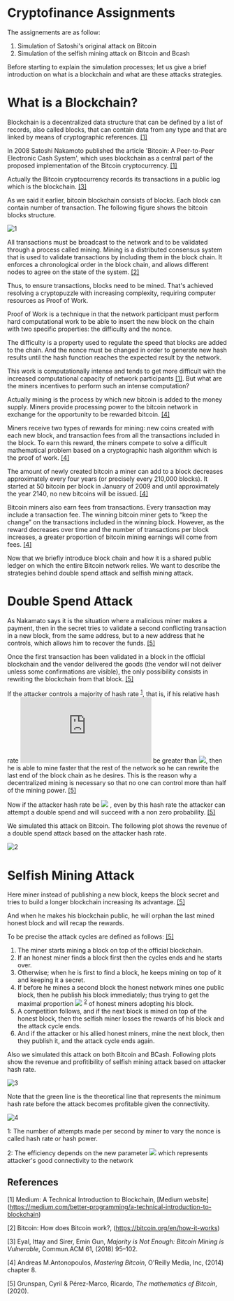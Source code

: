 # Cryptofinance Assignments

The assignements are as follow:
1. Simulation of Satoshi's original attack on Bitcoin
2. Simulation of the selfish mining attack on Bitcoin and Bcash

Before starting to explain the simulation processes; let us give a brief introduction on what is a blockchain and what are these attacks strategies. 


# What is a Blockchain?

Blockchain is a decentralized data structure that can be defined by a list of records, also called blocks, that can contain data from any type and that are linked by means of cryptographic references. [[1]](#1)

In 2008 Satoshi Nakamoto published the article 'Bitcoin: A Peer-to-Peer Electronic Cash System', which uses blockchain as a central part of the proposed implementation of the Bitcoin cryptocurrency. [[1]](#1)

Actually the Bitcoin cryptocurrency records its transactions in a public log which is the blockchain. [[3]](#3)

As we said it earlier, bitcoin blockchain consists of blocks. Each block can contain number of transaction. The following figure shows the bitcoin blocks structure.

![1](https://user-images.githubusercontent.com/72521500/105473700-adc63100-5c9d-11eb-839f-84c9fe7371f2.JPG)


All transactions must be broadcast to the network and to be validated through a process called mining. Mining is a distributed consensus system that is used to validate transactions by including them in the block chain. It enforces a chronological order in the block chain, and allows different nodes to agree on the state of the system. [[2]](#2)

Thus, to ensure transactions, blocks need to be mined. That's achieved resolving a cryptopuzzle with increasing complexity, requiring computer resources as Proof of Work.

Proof of Work is a technique in that the network participant must perform hard computational work to be able to insert the new block on the chain with two specific properties: the difficulty and the nonce.

The difficulty is a property used to regulate the speed that blocks are added to the chain. And the nonce must be changed in order to generate new hash results until the hash function reaches the expected result by the network.

This work is computationally intense and tends to get more difficult with the increased computational capacity of network participants [[1]](#1). But what are the miners incentives to perform such an intense computation?

Actually mining is the process by which new bitcoin is added to the money supply. Miners provide processing power to the bitcoin network in exchange for the opportunity to be rewarded bitcoin. [[4]](#4)

Miners receive two types of rewards for mining: new coins created with each new block, and transaction fees from all the transactions included in the block. To earn this reward, the miners compete to solve a difficult mathematical problem based on a cryptographic hash algorithm which is the proof of work. [[4]](#4)

The amount of newly created bitcoin a miner can add to a block decreases approximately every four years (or precisely every 210,000 blocks). It started at 50 bitcoin per block in January of 2009 and until approximately the year 2140, no new bitcoins will be issued. [[4]](#4)

Bitcoin miners also earn fees from transactions. Every transaction may include a transaction fee. The winning bitcoin miner gets to “keep the change” on the transactions included in the winning block. However, as the reward decreases over time and the number of transactions per block increases, a greater proportion of bitcoin mining earnings will come from fees. [[4]](#4) 

Now that we briefly introduce block chain and how it is a shared public ledger on which the entire Bitcoin network relies. We want to describe the strategies behind double spend attack and selfish mining attack. 

# Double Spend Attack
As Nakamato says it is the situation where a malicious miner makes a payment, then in the secret tries to validate a second conflicting transaction in a new block, from the same address, but to a new address that he controls, which allows him to recover the funds. [[5]](#5) 

Once the first transaction has been validated in a block in the official blockchain and the vendor delivered the goods (the vendor will not deliver unless some confirmations are visible), the only possibility consists in rewriting the blockchain from that block. [[5]](#5) 

If the attacker controls a majority of hash rate <sup>[1](#myfootnote1)</sup>, that is, if his relative hash rate ![](https://latex.codecogs.com/svg.latex?q) be greater than ![](https://latex.codecogs.com/svg.latex?\frac{1}{2}), then he is able to mine faster that the rest of the network so he can rewrite the last end of the block chain as he desires. This is the reason why a decentralized mining is necessary so that no one can control more than half of the mining power. [[5]](#5) 

Now if the attacker hash rate be ![](https://latex.codecogs.com/svg.latex?0%3Cq%3C\frac{1}{2}) , even by this hash rate the attacker can attempt a double spend and will succeed with a non zero probability. [[5]](#5) 

We simulated this attack on Bitcoin. The following plot shows the revenue of a double spend attack based on the attacker hash rate.

![2](https://user-images.githubusercontent.com/72521500/105473781-c7677880-5c9d-11eb-9ae8-d70adf2dde0a.jpeg)

# Selfish Mining Attack

Here miner instead of publishing a new block, keeps the block secret and tries to build a longer blockchain increasing its advantage. [[5]](#5)  

And when he makes his blockchain public, he will orphan the last mined honest block and will recap the rewards.

To be precise the attack cycles are defined as follows: [[5]](#5) 
1. The miner starts mining a block on top of the official blockchain.
2. If an honest miner finds a block first then the cycles ends and he starts over.
3. Otherwise; when he is first to find a block, he keeps mining on top of it and keeping it a secret.
4. If before he mines a second block the honest network mines one public block, then he publish his block immediately; thus trying to get the maximal proportion ![](https://latex.codecogs.com/svg.latex?0%3C\gamma%3C1) <sup>[2](#myfootnote2)</sup> of honest miners adopting his block.
5. A competition follows, and if the next block is mined on top of the honest block, then the selfish miner losses the rewards of his block and the attack cycle ends.
6. And if the attacker or his allied honest miners, mine the next block, then they publish it, and the attack cycle ends again.

Also we simulated this attack on both Bitcoin and BCash. Following plots show the revenue and profitibility of selfish mining attack based on attacker hash rate.	 

![3](https://user-images.githubusercontent.com/72521500/105478939-25975a00-5ca4-11eb-9cb9-ce2c0efcd389.jpeg)

Note that the green line is the theoretical line that represents the minimum hash rate before the attack becomes profitable given the connectivity.

![4](https://user-images.githubusercontent.com/72521500/105515307-d4538e80-5cd4-11eb-9a40-b7952cdbee4a.jpeg)

<a name="myfootnote1">1</a>: The number of attempts made per second by miner to vary the nonce is called hash rate or hash power.

<a name="myfootnote2">2</a>: The efficiency depends on the new parameter ![](https://latex.codecogs.com/svg.latex?\gamma) which represents attacker's good connectivity to the network

## References
<a id="1">[1]</a> 
Medium: A Technical Introduction to Blockchain,
[Medium website] (https://medium.com/better-programming/a-technical-introduction-to-blockchain)

<a id="2">[2]</a>
Bitcoin: How does Bitcoin work?,
(https://bitcoin.org/en/how-it-works)

<a id="3">[3]</a>
Eyal, Ittay and Sirer, Emin Gun, *Majority is Not Enough: Bitcoin Mining is Vulnerable*, Commun.ACM 61, (2018) 95–102.

<a id="4">[4]</a>
Andreas M.Antonopoulos, *Mastering Bitcoin*, O'Reilly Media, Inc, (2014) chapter 8.


<a id="5">[5]</a>
Grunspan, Cyril & Pérez-Marco, Ricardo, *The mathematics of Bitcoin*, (2020). 
